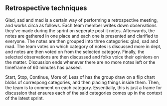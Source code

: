 ## Retrospective techniques

Glad, sad and mad is a certain way of performing a retrospective meeting, and works circa as follows.
Each team member writes down observations they've made during the sprint on seperate post it notes. Afterwards, the notes are gathered in one place and each one is presented and clarified to everyone.
The notes are then grouped into three categories: glad, sad and mad. The team votes on which category of notes is discussed more in dept, and notes are then voted on from the selected category. Finally, the selected observations are then discussed and folks voice their opinions on the matter.
Discussion ends whenever there are no more notes left or the timeframe of 60 minutes has passed.

Start, Stop, Continue, More of, Less of has the group draw on a flip chart blobs of correspong categories, and then placing things inside them. Then, the team is to comment on each category. Essentially, this is just a frame for discussion that ensures each of the said categories comes up in the context of the latest sprint.
